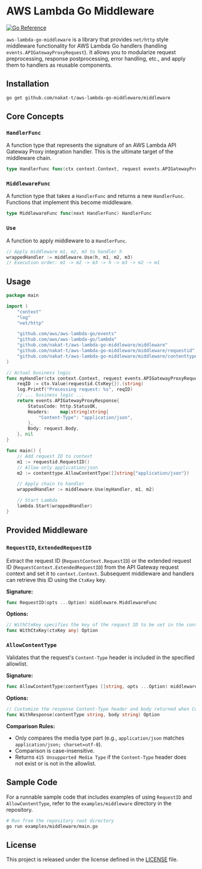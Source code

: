 # AWS Lambda Go Middleware

[![Go Reference](https://pkg.go.dev/badge/github.com/nakat-t/aws-lambda-go-middleware.svg)](https://pkg.go.dev/github.com/nakat-t/aws-lambda-go-middleware)
<!-- Add other badges like build status, code coverage, license etc. if applicable -->

`aws-lambda-go-middleware` is a library that provides `net/http` style middleware functionality for AWS Lambda Go handlers (handling `events.APIGatewayProxyRequest`). It allows you to modularize request preprocessing, response postprocessing, error handling, etc., and apply them to handlers as reusable components.

## Installation

```bash
go get github.com/nakat-t/aws-lambda-go-middleware/middleware
```

## Core Concepts

### `HandlerFunc`

A function type that represents the signature of an AWS Lambda API Gateway Proxy integration handler. This is the ultimate target of the middleware chain.

```go
type HandlerFunc func(ctx context.Context, request events.APIGatewayProxyRequest) (events.APIGatewayProxyResponse, error)
```

### `MiddlewareFunc`

A function type that takes a `HandlerFunc` and returns a new `HandlerFunc`. Functions that implement this become middleware.

```go
type MiddlewareFunc func(next HandlerFunc) HandlerFunc
```

### `Use`

A function to apply middleware to a `HandlerFunc`.

```go
// Apply middleware m1, m2, m3 to handler h
wrappedHandler := middleware.Use(h, m1, m2, m3)
// Execution order: m1 -> m2 -> m3 -> h -> m3 -> m2 -> m1
```

## Usage

```go
package main

import (
	"context"
	"log"
	"net/http"

	"github.com/aws/aws-lambda-go/events"
	"github.com/aws/aws-lambda-go/lambda"
	"github.com/nakat-t/aws-lambda-go-middleware/middleware"
	"github.com/nakat-t/aws-lambda-go-middleware/middleware/requestid"
	"github.com/nakat-t/aws-lambda-go-middleware/middleware/contenttype"
)

// Actual business logic
func myHandler(ctx context.Context, request events.APIGatewayProxyRequest) (events.APIGatewayProxyResponse, error) {
	reqID := ctx.Value(requestid.CtxKey{}).(string)
	log.Printf("Processing request: %s", reqID)
	// ... business logic ...
	return events.APIGatewayProxyResponse{
		StatusCode: http.StatusOK,
		Headers:    map[string]string{
			"Content-Type": "application/json",
		},
		Body: request.Body,
	}, nil
}

func main() {
    // Add request ID to context
	m1 := requestid.RequestID()
	// Allow only application/json
	m2 := contenttype.AllowContentType([]string{"application/json"})

	// Apply chain to handler
	wrappedHandler := middleware.Use(myHandler, m1, m2)

	// Start Lambda
	lambda.Start(wrappedHandler)
}

```

## Provided Middleware

### `RequestID`, `ExtendedRequestID`

Extract the request ID (`RequestContext.RequestID`) or the extended request ID (`RequestContext.ExtendedRequestID`) from the API Gateway request context and set it to `context.Context`. Subsequent middleware and handlers can retrieve this ID using the `CtxKey` key.

**Signature:**

```go
func RequestID(opts ...Option) middleware.MiddlewareFunc
```

**Options:**

```go
// WithCtxKey specifies the key of the request ID to be set in the context.
func WithCtxKey(ctxKey any) Option
```

### `AllowContentType`

Validates that the request's `Content-Type` header is included in the specified allowlist.

**Signature:**

```go
func AllowContentType(contentTypes []string, opts ...Option) middleware.MiddlewareFunc
```

**Options:**

```go
// Customize the response Content-Type header and body returned when Content-Type is not allowed.
func WithResponse(contentType string, body string) Option
```

**Comparison Rules:**

*   Only compares the media type part (e.g., `application/json` matches `application/json; charset=utf-8`).
*   Comparison is case-insensitive.
*   Returns `415 Unsupported Media Type` if the `Content-Type` header does not exist or is not in the allowlist.

## Sample Code

For a runnable sample code that includes examples of using `RequestID` and `AllowContentType`, refer to the `examples/middleware` directory in the repository.

```bash
# Run from the repository root directory
go run examples/middleware/main.go
```

## License

This project is released under the license defined in the [LICENSE](LICENSE) file.
